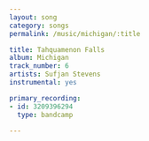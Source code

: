 ```yaml
---
layout: song
category: songs
permalink: /music/michigan/:title

title: Tahquamenon Falls
album: Michigan
track_number: 6
artists: Sufjan Stevens
instrumental: yes

primary_recording: 
- id: 3209396294
  type: bandcamp

---
```

